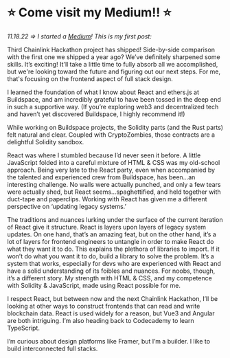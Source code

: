 # ⭐️ Come visit my Medium!! ⭐️ 

_11.18.22 => I started a [Medium](https://medium.com/@FrostCorealis)!  This is my first post:_

Third Chainlink Hackathon project has shipped!  Side-by-side comparison with the first one we shipped a year ago?  We’ve definitely sharpened some skills.  It’s exciting!  It'll take a little time to fully absorb all we accomplished, but we're looking toward the future and figuring out our next steps.  For me, that's focusing on the frontend aspect of full stack design.

I learned the foundation of what I know about React and ethers.js at Buildspace, and am incredibly grateful to have been tossed in the deep end in such a supportive way.  (If you’re exploring web3 and decentralized tech and haven’t yet discovered Buildspace, I highly recommend it!)

While working on Buildspace projects, the Solidity parts (and the Rust parts) felt natural and clear.  Coupled with CryptoZombies, those contracts are a delightful Solidity sandbox.    

React was where I stumbled because I’d never seen it before.  A little JavaScript folded into a careful mixture of HTML & CSS was my old-school approach.  Being very late to the React party, even when accompanied by the talented and experienced crew from Buildspace, has been…an interesting challenge.  No walls were actually punched, and only a few tears were actually shed, but React seems…spaghettified, and held together with duct-tape and paperclips.  Working with React has given me a different perspective on ‘updating legacy systems.’

The traditions and nuances lurking under the surface of the current iteration of React give it structure.  React is layers upon layers of legacy system updates.  On one hand, that’s an amazing feat, but on the other hand, it’s a lot of layers for frontend engineers to untangle in order to make React do what they want it to do.  This explains the plethora of libraries to import.  If it won’t do what you want it to do, build a library to solve the problem.  It’s a system that works, especially for devs who are experienced with React and have a solid understanding of its foibles and nuances.  For noobs, though, it’s a different story.  My strength with HTML & CSS, and my competence with Solidity & JavaScript, made using React possible for me.  

I respect React, but between now and the next Chainlink Hackathon, I’ll be looking at other ways to construct frontends that can read and write blockchain data.  React is used widely for a reason, but Vue3 and Angular are both intriguing.  I’m also heading back to Codecademy to learn TypeScript.

I’m curious about design platforms like Framer, but I’m a builder.  I like to build interconnected full stacks.


